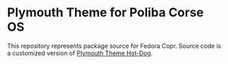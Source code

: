 # Plymouth Theme for Poliba Corse OS

This repository represents package source for Fedora Copr. Source code is a customized version of [Plymouth Theme Hot-Dog](https://wwoods.fedorapeople.org/hot-dog/).
